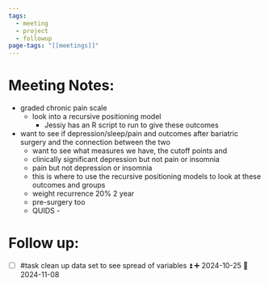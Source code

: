 ```yaml
---
tags:
  - meeting
  - project
  - followup
page-tags: "[[meetings]]"
---
```


# Meeting Notes:

- graded chronic pain scale
	- look into a recursive positioning model 
		- Jessiy has an R script to run to give these outcomes 
- want to see if depression/sleep/pain and outcomes after bariatric surgery and the connection between the two
	- want to see what measures we have, the cutoff points and 
	- clinically significant depression but not pain or insomnia
	- pain but not depression or insomnia
	- this is where to use the recursive positioning models to look at these outcomes and groups
	- weight recurrence 20% 2 year
	- pre-surgery too
	- QUIDS - 
# Follow up:
- [ ] #task clean up data set to see spread of variables ⏫ ➕ 2024-10-25 📅 2024-11-08
